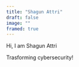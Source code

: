 ```yaml
---
title: "Shagun Attri"
draft: false
image: ""
framed: true
---
```


<!-- {{< image src="https://user-images.githubusercontent.com/29366864/230671438-42a51d8f-fee9-4d84-924b-ae6bff2adb33.jpeg" alt="shagun attri" position="center" style="border-radius: 16px;" >}} -->

Hi, I am Shagun Attri

Trasforming cybersecurity!